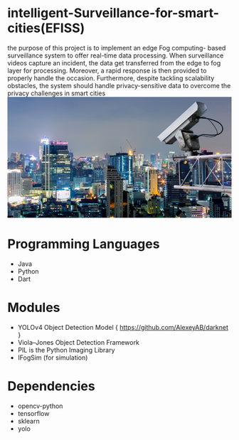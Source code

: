 # intelligent-Surveillance-for-smart-cities(EFISS)

the purpose of this project is to implement an edge Fog computing- based surveillance system to offer real-time data processing. When surveillance videos capture an incident, the data get transferred from the edge to fog layer for processing. Moreover, a rapid response is then provided to properly handle the occasion. Furthermore, despite tackling scalability obstacles, the system should handle privacy-sensitive data to overcome the privacy challenges in smart cities
![Image description](https://github.com/SandraFW/intelligent-Surveillance-for-smart-cities/blob/master/gallery/security.jpg)

# Programming Languages 
* Java
* Python
* Dart

# Modules   
 * YOLOv4 Object Detection Model { https://github.com/AlexeyAB/darknet }
 * Viola–Jones Object Detection Framework
 * PIL is the Python Imaging Library 
 * IFogSim (for simulation)
# Dependencies
* opencv-python 
* tensorflow
* sklearn
* yolo


